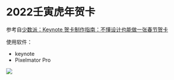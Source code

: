 # 2022壬寅虎年贺卡

参考自[少数派：Keynote 贺卡制作指南：不懂设计也能做一张春节贺卡](https://sspai.com/post/71224)

使用软件：
* keynote
* Pixelmator Pro

![](https://s2.loli.net/2022/01/30/M1ih654OKA8JdGQ.png)
